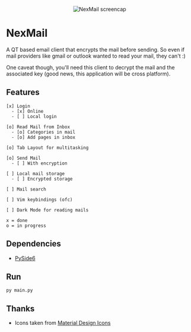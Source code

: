 <p align="center">
  <img src="https://github.com/sz47/NexMail/blob/main/images/screencap.jpg" align="center" alt="NexMail screencap"> 
</p>

# NexMail

A QT based email client that encrypts the mail before sending. So even if mail providers like gmail or outlook wanted to read your mail, they can't :)

One caveat though, you'll need this client to decrypt the mail and the associated key (good news, this application will be cross platform).

## Features

```
[x] Login
  - [x] Online
  - [ ] Local login

[o] Read Mail from Inbox
  - [o] Categories in mail
  - [o] Add pages in inbox

[o] Tab Layout for multitasking

[o] Send Mail
  - [ ] With encryption

[ ] Local mail storage
  - [ ] Encrypted storage

[ ] Mail search

[ ] Vim keybindings (ofc)

[ ] Dark Mode for reading mails

x = done
o = in progress
```

## Dependencies

+ [PySide6](https://pypi.org/project/PySide6/)

## Run

```
py main.py
```

## Thanks

+ Icons taken from [Material Design Icons](https://materialdesignicons.com/)
